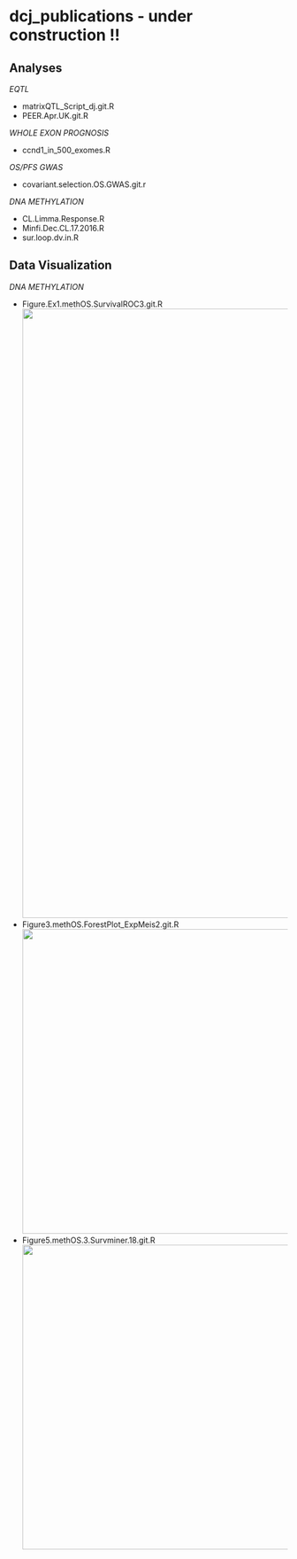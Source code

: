 # dcj_publications - under construction !! #

## Analyses ##

*EQTL*
- matrixQTL_Script_dj.git.R  
- PEER.Apr.UK.git.R

*WHOLE EXON PROGNOSIS*
- ccnd1_in_500_exomes.R 

*OS/PFS GWAS*
- covariant.selection.OS.GWAS.git.r

*DNA METHYLATION*
- CL.Limma.Response.R
- Minfi.Dec.CL.17.2016.R
- sur.loop.dv.in.R

## Data Visualization ##
 
*DNA METHYLATION*
- Figure.Ex1.methOS.SurvivalROC3.git.R 
    <img src=/figure3.svg width="1100">  
- Figure3.methOS.ForestPlot_ExpMeis2.git.R
    <img src=/figure4.svg width="550">
- Figure5.methOS.3.Survminer.18.git.R
    <img src=/figure4.svg width="550">
